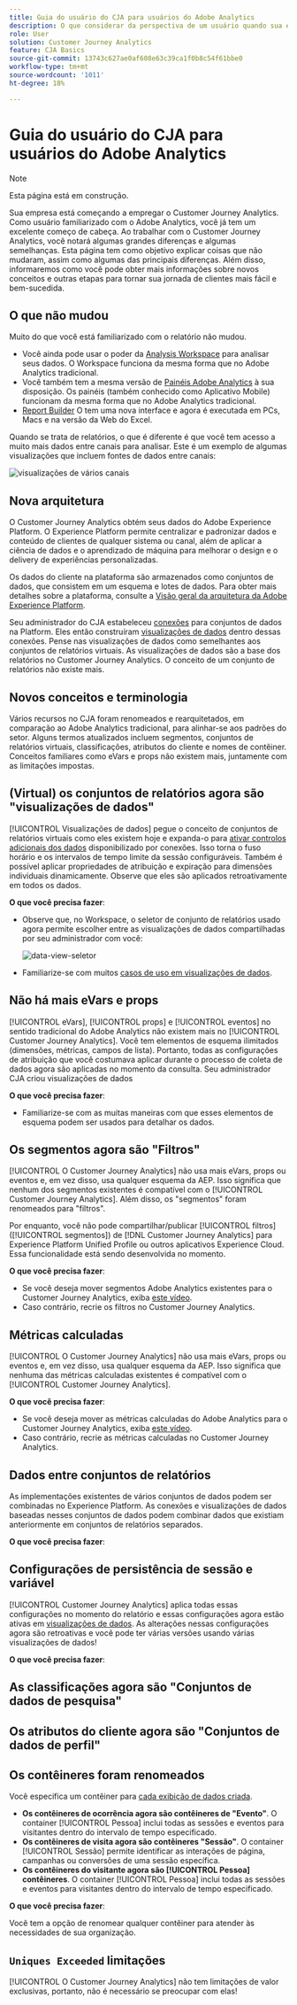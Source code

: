 ```yaml
---
title: Guia do usuário do CJA para usuários do Adobe Analytics
description: O que considerar da perspectiva de um usuário quando sua empresa move dados do Adobe Analytics para o Customer Journey Analytics
role: User
solution: Customer Journey Analytics
feature: CJA Basics
source-git-commit: 13743c627ae0af608e63c39ca1f0b8c54f61bbe0
workflow-type: tm+mt
source-wordcount: '1011'
ht-degree: 18%

---
```



# Guia do usuário do CJA para usuários do Adobe Analytics

>[!NOTE]
>
>Esta página está em construção.

Sua empresa está começando a empregar o Customer Journey Analytics. Como usuário familiarizado com o Adobe Analytics, você já tem um excelente começo de cabeça. Ao trabalhar com o Customer Journey Analytics, você notará algumas grandes diferenças e algumas semelhanças. Esta página tem como objetivo explicar coisas que não mudaram, assim como algumas das principais diferenças. Além disso, informaremos como você pode obter mais informações sobre novos conceitos e outras etapas para tornar sua jornada de clientes mais fácil e bem-sucedida.

## O que não mudou

Muito do que você está familiarizado com o relatório não mudou.

* Você ainda pode usar o poder da [Analysis Workspace](/help/analysis-workspace/home.md) para analisar seus dados. O Workspace funciona da mesma forma que no Adobe Analytics tradicional.
* Você também tem a mesma versão de [Painéis Adobe Analytics](/help/mobile-app/home.md) à sua disposição. Os painéis (também conhecido como Aplicativo Mobile) funcionam da mesma forma que no Adobe Analytics tradicional.
* [Report Builder](/help/report-builder/report-buider-overview.md) O tem uma nova interface e agora é executada em PCs, Macs e na versão da Web do Excel.

Quando se trata de relatórios, o que é diferente é que você tem acesso a muito mais dados entre canais para analisar. Este é um exemplo de algumas visualizações que incluem fontes de dados entre canais:

![visualizações de vários canais](assets/cross-channel.png)

## Nova arquitetura

O Customer Journey Analytics obtém seus dados do Adobe Experience Platform. O Experience Platform permite centralizar e padronizar dados e conteúdo de clientes de qualquer sistema ou canal, além de aplicar a ciência de dados e o aprendizado de máquina para melhorar o design e o delivery de experiências personalizadas.

Os dados do cliente na plataforma são armazenados como conjuntos de dados, que consistem em um esquema e lotes de dados. Para obter mais detalhes sobre a plataforma, consulte a [Visão geral da arquitetura da Adobe Experience Platform](https://experienceleague.adobe.com/docs/platform-learn/tutorials/intro-to-platform/basic-architecture.html?lang=en).

Seu administrador do CJA estabeleceu [conexões](/help/connections/create-connection.md) para conjuntos de dados na Platform. Eles então construíram [visualizações de dados](/help/data-views/data-views.md) dentro dessas conexões. Pense nas visualizações de dados como semelhantes aos conjuntos de relatórios virtuais. As visualizações de dados são a base dos relatórios no Customer Journey Analytics. O conceito de um conjunto de relatórios não existe mais.

## Novos conceitos e terminologia

Vários recursos no CJA foram renomeados e rearquitetados, em comparação ao Adobe Analytics tradicional, para alinhar-se aos padrões do setor. Alguns termos atualizados incluem segmentos, conjuntos de relatórios virtuais, classificações, atributos do cliente e nomes de contêiner. Conceitos familiares como eVars e props não existem mais, juntamente com as limitações impostas.

## (Virtual) os conjuntos de relatórios agora são &quot;visualizações de dados&quot;

[!UICONTROL Visualizações de dados] pegue o conceito de conjuntos de relatórios virtuais como eles existem hoje e expanda-o para [ativar controlos adicionais dos dados](/help/data-views/create-dataview.md) disponibilizado por conexões. Isso torna o fuso horário e os intervalos de tempo limite da sessão configuráveis. Também é possível aplicar propriedades de atribuição e expiração para dimensões individuais dinamicamente. Observe que eles são aplicados retroativamente em todos os dados.

**O que você precisa fazer**:

* Observe que, no Workspace, o seletor de conjunto de relatórios usado agora permite escolher entre as visualizações de dados compartilhadas por seu administrador com você:

   ![data-view-seletor](assets/data-views.png)

* Familiarize-se com muitos [casos de uso em visualizações de dados](/help/data-views/data-views-usecases.md).

## Não há mais eVars e props

[!UICONTROL eVars], [!UICONTROL props] e [!UICONTROL eventos] no sentido tradicional do Adobe Analytics não existem mais no [!UICONTROL Customer Journey Analytics]. Você tem elementos de esquema ilimitados (dimensões, métricas, campos de lista). Portanto, todas as configurações de atribuição que você costumava aplicar durante o processo de coleta de dados agora são aplicadas no momento da consulta. Seu administrador CJA criou visualizações de dados

**O que você precisa fazer**:

* Familiarize-se com as muitas maneiras com que esses elementos de esquema podem ser usados para detalhar os dados.

## Os segmentos agora são &quot;Filtros&quot;

[!UICONTROL O Customer Journey Analytics] não usa mais eVars, props ou eventos e, em vez disso, usa qualquer esquema da AEP. Isso significa que nenhum dos segmentos existentes é compatível com o [!UICONTROL Customer Journey Analytics]. Além disso, os &quot;segmentos&quot; foram renomeados para &quot;filtros&quot;.

Por enquanto, você não pode compartilhar/publicar [!UICONTROL filtros] ([!UICONTROL segmentos]) de [!DNL Customer Journey Analytics] para Experience Platform Unified Profile ou outros aplicativos Experience Cloud. Essa funcionalidade está sendo desenvolvida no momento.

**O que você precisa fazer**:

* Se você deseja mover segmentos Adobe Analytics existentes para o Customer Journey Analytics, exiba [este vídeo](https://experienceleague.adobe.com/docs/customer-journey-analytics-learn/tutorials/moving-adobe-analytics-segments-to-customer-journey-analytics.html?lang=pt-BR).
* Caso contrário, recrie os filtros no Customer Journey Analytics.

## Métricas calculadas

[!UICONTROL O Customer Journey Analytics] não usa mais eVars, props ou eventos e, em vez disso, usa qualquer esquema da AEP. Isso significa que nenhuma das métricas calculadas existentes é compatível com o [!UICONTROL Customer Journey Analytics].

**O que você precisa fazer**:

* Se você deseja mover as métricas calculadas do Adobe Analytics para o Customer Journey Analytics, exiba [este vídeo](https://experienceleague.adobe.com/docs/customer-journey-analytics-learn/tutorials/moving-your-calculated-metrics-from-adobe-analytics-to-customer-journey-analytics.html?lang=pt-BR).
* Caso contrário, recrie as métricas calculadas no Customer Journey Analytics.


## Dados entre conjuntos de relatórios

As implementações existentes de vários conjuntos de dados podem ser combinadas no Experience Platform. As conexões e visualizações de dados baseadas nesses conjuntos de dados podem combinar dados que existiam anteriormente em conjuntos de relatórios separados.

**O que você precisa fazer**:

## Configurações de persistência de sessão e variável

[!UICONTROL Customer Journey Analytics] aplica todas essas configurações no momento do relatório e essas configurações agora estão ativas em [visualizações de dados](/help/data-views/component-settings/persistence.md). As alterações nessas configurações agora são retroativas e você pode ter várias versões usando várias visualizações de dados!

**O que você precisa fazer**:

## As classificações agora são &quot;Conjuntos de dados de pesquisa&quot;



## Os atributos do cliente agora são &quot;Conjuntos de dados de perfil&quot;


## Os contêineres foram renomeados

Você especifica um contêiner para [cada exibição de dados criada](https://experienceleague.adobe.com/docs/analytics-platform/using/cja-dataviews/create-dataview.html?lang=en#containers).
* **Os contêineres de ocorrência agora são contêineres de &quot;Evento&quot;**. O container [!UICONTROL Pessoa] inclui todas as sessões e eventos para visitantes dentro do intervalo de tempo especificado.
* **Os contêineres de visita agora são contêineres &quot;Sessão&quot;**. O container [!UICONTROL Sessão] permite identificar as interações de página, campanhas ou conversões de uma sessão específica.
* **Os contêineres do visitante agora são [!UICONTROL Pessoa] contêineres**. O container [!UICONTROL Pessoa] inclui todas as sessões e eventos para visitantes dentro do intervalo de tempo especificado.

**O que você precisa fazer**:

Você tem a opção de renomear qualquer contêiner para atender às necessidades de sua organização.


## `Uniques Exceeded` limitações

[!UICONTROL O Customer Journey Analytics] não tem limitações de valor exclusivas, portanto, não é necessário se preocupar com elas!
